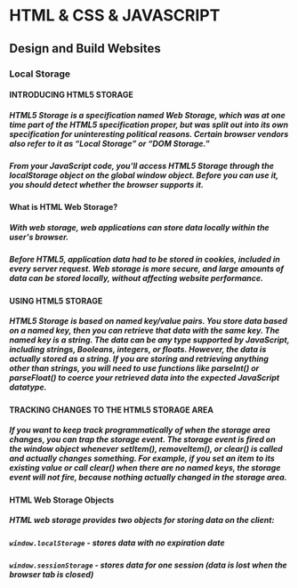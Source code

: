 # HTML & CSS & JAVASCRIPT
## Design and Build Websites 

### Local Storage
#### INTRODUCING HTML5 STORAGE
 ##### HTML5 Storage is a specification named Web Storage, which was at one time part of the HTML5 specification proper, but was split out into its own specification for uninteresting political reasons. Certain browser vendors also refer to it as “Local Storage” or “DOM Storage.” 

 ##### From your JavaScript code, you’ll access HTML5 Storage through the localStorage object on the global window object. Before you can use it, you should detect whether the browser supports it.

 #### What is HTML Web Storage?
##### With web storage, web applications can store data locally within the user's browser.

##### Before HTML5, application data had to be stored in cookies, included in every server request. Web storage is more secure, and large amounts of data can be stored locally, without affecting website performance.

 #### USING HTML5 STORAGE

##### HTML5 Storage is based on named key/value pairs. You store data based on a named key, then you can retrieve that data with the same key. The named key is a string. The data can be any type supported by JavaScript, including strings, Booleans, integers, or floats. However, the data is actually stored as a string. If you are storing and retrieving anything other than strings, you will need to use functions like parseInt() or parseFloat() to coerce your retrieved data into the expected JavaScript datatype.

#### TRACKING CHANGES TO THE HTML5 STORAGE AREA

##### If you want to keep track programmatically of when the storage area changes, you can trap the storage event. The storage event is fired on the window object whenever setItem(), removeItem(), or clear() is called and actually changes something. For example, if you set an item to its existing value or call clear() when there are no named keys, the storage event will not fire, because nothing actually changed in the storage area.

#### HTML Web Storage Objects
##### HTML web storage provides two objects for storing data on the client:

##### `window.localStorage` - stores data with no expiration date
##### `window.sessionStorage` - stores data for one session (data is lost when the browser tab is closed)
